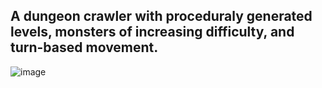 A dungeon crawler with proceduraly generated levels, monsters of increasing difficulty, and turn-based movement.
----
![image](https://github.com/user-attachments/assets/299f60a9-021c-4684-959e-a10167700d33)

